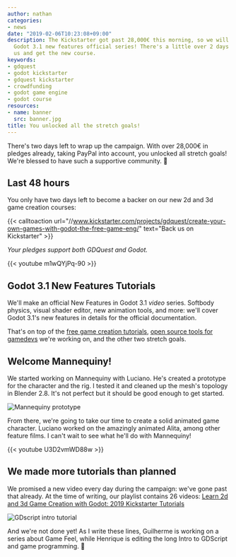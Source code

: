 ```yaml
---
author: nathan
categories:
- news
date: "2019-02-06T10:23:08+09:00"
description: The Kickstarter got past 28,000€ this morning, so we will create the
  Godot 3.1 new features official series! There's a little over 2 days left to support
  us and get the new course.
keywords:
- gdquest
- godot kickstarter
- gdquest kickstarter
- crowdfunding
- godot game engine
- godot course
resources:
- name: banner
  src: banner.jpg
title: You unlocked all the stretch goals!
---
```



There's two days left to wrap up the campaign. With over 28,000€ in pledges already, taking PayPal into account, you unlocked all stretch goals! We're blessed to have such a supportive community. 🙂

## Last 48 hours

You only have two days left to become a backer on our new 2d and 3d game creation courses:

{{< calltoaction url="//www.kickstarter.com/projects/gdquest/create-your-own-games-with-godot-the-free-game-eng/" text="Back us on Kickstarter" >}}

*Your pledges support both GDQuest and Godot.*

{{< youtube m1wQYjPq-90 >}}

## Godot 3.1 New Features Tutorials ##

We'll make an official New Features in Godot 3.1 *video* series. Softbody physics, visual shader editor, new animation tools, and more: we'll cover Godot 3.1's new features in details for the official documentation.

That's on top of the [free game creation tutorials](//www.youtube.com/watch?v=7OGxzJQAKmw&list=PLhqJJNjsQ7KEHh1pfBLVnLftf0of-tHQu), [open source tools for gamedevs](//github.com/GDQuest/kickstarter-quest-3/) we're working on, and the other two stretch goals.

## Welcome Mannequiny!

We started working on Mannequiny with Luciano. He's created a prototype for the character and the rig. I tested it and cleaned up the mesh's topology in Blender 2.8. It's not perfect but it should be good enough to get started.

![Mannequiny prototype](img/mannequiny.jpg)

From there, we're going to take our time to create a solid animated game character. Luciano worked on the amazingly animated Alita, among other feature films. I can't wait to see what he'll do with Mannequiny!

{{< youtube U3D2vmWD88w >}}

## We made more tutorials than planned

We promised a new video every day during the campaign: we've gone past that already. At the time of writing, our playlist contains 26 videos: [Learn 2d and 3d Game Creation with Godot: 2019 Kickstarter Tutorials](//www.youtube.com/watch?v=7OGxzJQAKmw&list=PLhqJJNjsQ7KEHh1pfBLVnLftf0of-tHQu)

![GDscript intro tutorial](img/gdscript-intro.png)

And we're not done yet! As I write these lines, Guilherme is working on a series about Game Feel, while Henrique is editing the long Intro to GDScript and game programming. 🙂
